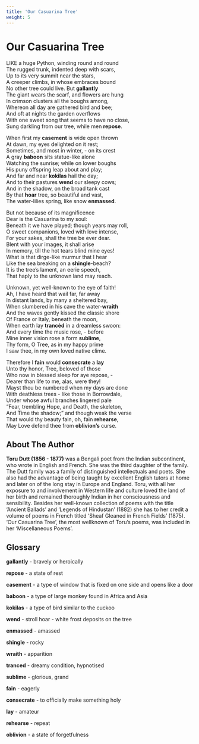 ```yaml
---
title: 'Our Casuarina Tree'
weight: 5
---
```


# Our Casuarina Tree

LIKE a huge Python, winding round and round\
The rugged trunk, indented deep with scars,\
Up to its very summit near the stars,\
A creeper climbs, in whose embraces bound\
No other tree could live. But **gallantly**\
The giant wears the scarf, and flowers are hung\
In crimson clusters all the boughs among, \
Whereon all day are gathered bird and bee; \
And oft at nights the garden overflows \
With one sweet song that seems to have no close, \
Sung darkling from our tree, while men **repose**.

When first my **casement** is wide open thrown \
At dawn, my eyes delighted on it rest; \
Sometimes, and most in winter, - on its crest \
A gray **baboon** sits statue-like alone \
Watching the sunrise; while on lower boughs \
His puny offspring leap about and play; \
And far and near **kokilas** hail the day; \
And to their pastures **wend** our sleepy cows; \
And in the shadow, on the broad tank cast \
By that **hoar** tree, so beautiful and vast, \
The water-lilies spring, like snow **enmassed**. 

But not because of its magnificence \
Dear is the Casuarina to my soul: \
Beneath it we have played; though years may roll, \
O sweet companions, loved with love intense, \
For your sakes, shall the tree be ever dear. \
Blent with your images, it shall arise \
In memory, till the hot tears blind mine eyes! \
What is that dirge-like murmur that I hear \
Like the sea breaking on a **shingle**-beach? \
It is the tree’s lament, an eerie speech, \
That haply to the unknown land may reach.

Unknown, yet well-known to the eye of faith! \
Ah, I have heard that wail far, far away\
In distant lands, by many a sheltered bay,\
When slumbered in his cave the water-**wraith**\
And the waves gently kissed the classic shore \
Of France or Italy, beneath the moon, \
When earth lay **trancèd** in a dreamless swoon: \
And every time the music rose, - before \
Mine inner vision rose a form **sublime**,\
Thy form, O Tree, as in my happy prime \
I saw thee, in my own loved native clime.

Therefore I **fain** would **consecrate** a **lay**\
Unto thy honor, Tree, beloved of those \
Who now in blessed sleep for aye repose, - \
Dearer than life to me, alas, were they! \
Mayst thou be numbered when my days are done \
With deathless trees - like those in Borrowdale, \
Under whose awful branches lingered pale \
“Fear, trembling Hope, and Death, the skeleton, \
And Time the shadow;” and though weak the verse \
That would thy beauty fain, oh, fain **rehearse**, \
May Love defend thee from **oblivion’s** curse. 


##  About The Author

**Toru Dutt (1856 - 1877)** was a Bengali poet from the Indian subcontinent, who wrote in English and French. She was the third daughter of the family. The Dutt family was a family of distinguished intellectuals and poets. She also had the advantage of being taught by excellent English tutors at home and later on of the long stay in Europe and England. Toru, with all her exposure to and involvement in Western life and culture loved the land of her birth and remained thoroughly Indian in her consciousness and sensibility. Besides her well-known collection of poems with the title ‘Ancient Ballads’ and ‘Legends of Hindustan’ (1882) she has to her credit a volume of poems in French titled ‘Sheaf Gleaned in French Fields’ (1875). ‘Our Casuarina Tree’, the most wellknown of Toru’s poems, was included in her ‘Miscellaneous Poems’.


## Glossary


**gallantly** - bravely or heroically 

**repose** - a state of rest 

**casement** - a type of window that is fixed on one side and opens like a door 

**baboon** - a type of large monkey found in Africa and Asia 

**kokilas** - a type of bird similar to the cuckoo 

**wend** - stroll hoar - white frost deposits on the tree 

**enmassed** - amassed 

**shingle** - rocky 

**wraith** - apparition 

**tranced** - dreamy condition, hypnotised 

**sublime** - glorious, grand 

**fain** - eagerly 

**consecrate** - to officially make something holy 

**lay** - amateur 

**rehearse** - repeat 

**oblivion** - a state of forgetfulness

